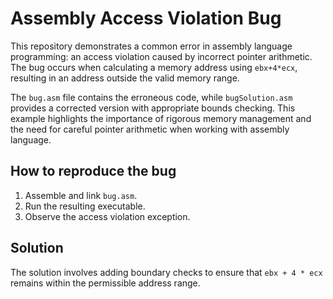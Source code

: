 # Assembly Access Violation Bug

This repository demonstrates a common error in assembly language programming: an access violation caused by incorrect pointer arithmetic. The bug occurs when calculating a memory address using `ebx+4*ecx`, resulting in an address outside the valid memory range. 

The `bug.asm` file contains the erroneous code, while `bugSolution.asm` provides a corrected version with appropriate bounds checking.  This example highlights the importance of rigorous memory management and the need for careful pointer arithmetic when working with assembly language. 

## How to reproduce the bug

1. Assemble and link `bug.asm`.
2. Run the resulting executable.
3. Observe the access violation exception.

## Solution

The solution involves adding boundary checks to ensure that `ebx + 4 * ecx` remains within the permissible address range.